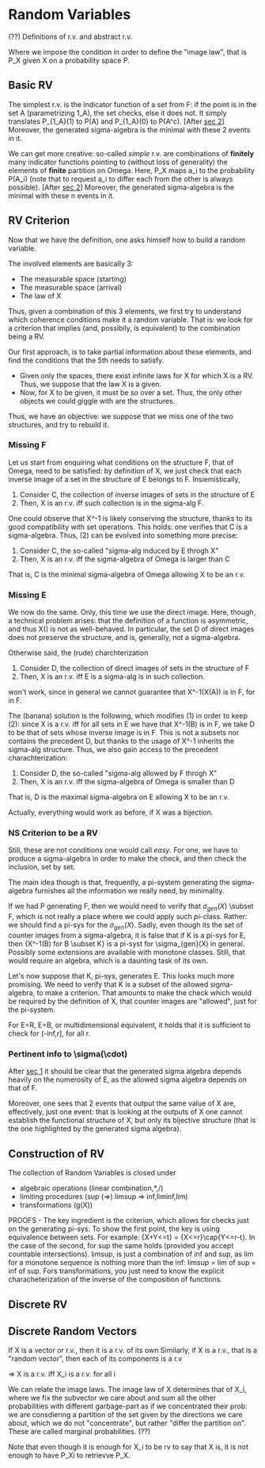 Random Variables
================

(??) Definitions of r.v. and abstract r.v.

Where we impose the condition in order to define the "image law", that is P_X given X on a probability space P.

## Basic RV

The simplest r.v. is the indicator function of a set from F: if the point is in the set A (parametrizing 1_A), the set checks, else it does not. 
It simply translates P_{1_A}(1) to P(A) and P_{1_A}(0) to P(A^c). 
[After [sec 2](#building--checking)] Moreover, the generated sigma-algebra is the minimal with these 2 events in it. 
<!-- that is how can use the set of random variables to reformulate the whole probability not as a measure, as much as a measureable function appropriately defined.  -->

We can get more creative: so-called *simple* r.v. are combinations of **finitely** many indicator functions pointing to (without loss of generality) the elements of **finite** partition on Omega. Here, P_X maps a_i to the probability P(A_i) (note that to request a_i to differ each from the other is always possible).
[After [sec 2](#building--checking)] Moreover, the generated sigma-algebra is the minimal with these n events in it. 

## RV Criterion

Now that we have the definition, one asks himself how to build a random variable. 

The involved elements are basically 3:

- The measurable space (starting)
- The measurable space (arrival)
- The law of X

Thus, given a combination of this 3 elements, we first try to understand which coherence conditions make it a random variable.
That is: we look for a criterion that implies (and, possibily, is equivalent) to the combination being a RV.

Our first approach, is to take partial information about these elements, and find the conditions that the 5th needs to satisfy.

- Given only the spaces, there exist infinite laws for X for which X is a RV. Thus, we suppose that the law X is a given.
- Now, for X to be given, it must be so over a set. Thus, the only other objects we could giggle with are the structures. 

Thus, we have an objective: we suppose that we miss one of the two structures, and try to rebuild it.

### Missing F

Let us start from enquiring what conditions on the structure F, that of Omega, need to be satisfied: by definition of X, we just check that each inverse image of a set in the structure of E belongs to F.
Insiemistically,

1. Consider C, the collection of inverse images of sets in the structure of E
2. Then, X is an r.v. iff such collection is in the sigma-alg F.

One could observe that X^-1 is likely conserving the structure, thanks to its good compatibility with set operations. 
This holds: one verifies that C is a sigma-algebra. 
Thus, (2) can be evolved into something more precise:

1. Consider C, the so-called "sigma-alg induced by E throgh X"
2. Then, X is an r.v. iff the sigma-algebra of Omega is larger than C

That is, C is the minimal sigma-algebra of Omega allowing X to be an r.v.

### Missing E

We now do the same. Only, this time we use the direct image. 
Here, though, a technical problem arises: that the definition of a function is asymmetric, and thus X() is not as well-behaved. 
In particular, the set D of direct images does not preserve the structure, and is, generally, not a sigma-algebra. 

Otherwise said, the (rude) charchterization

1. Consider D, the collection of direct images of sets in the structure of F
2. Then, X is an r.v. iff E is a sigma-alg is in such collection.

won't work, since in general we cannot guarantee that X^-1(X(A)) is in F, for in F. 

The (banana) solution is the following, which modifies (1) in order to keep (2): since X is a r.v. iff for all sets in E we have that X^-1(B) is in F, we take D to be that of sets whose inverse image is in F. 
This is not a subsets nor contains the precedent D, but thanks to the usage of X^-1 inherits the sigma-alg structure. 
Thus, we also gain access to the precedent charachterization:

1. Consider D, the so-called "sigma-alg allowed by F throgh X"
2. Then, X is an r.v. iff the sigma-algebra of Omega is smaller than D

That is, D is the maximal sigma-algebra on E allowing X to be an r.v.

Actually, everything would work as before, if X was a bijection.

### NS Criterion to be a RV
<!-- NS stands for Necessary and Sufficient -->

Still, these are not conditions one would call *easy*. For one, we have to produce a sigma-algebra in order to make the check, and then check the inclusion, set by set. 

The main idea though is that, frequently, a pi-system generating the sigma-algebra furnishes all the information we really need, by minimality. 

If we had P generating F, then we would need to verify that $\sigma_{gen}(X)$ \subset F, which is not really a place where we could apply such $pi$-class. Rather: we should find a pi-sys for the $\sigma_{gen}(X)$. Sadly, even though its the set of counter images from a sigma-algebra, it is false that if K is a pi-sys for E, then {X^-1(B) for B \subset K} is a pi-syst for \sigma_{gen}(X) in general. Possibly some extensions are available with monotone classes. Still, that would require an algebra, which is a daunting task of its own. 

Let's now suppose that K, pi-sys, generates E. This looks much more promising. We need to verify that K is a subset of the allowed sigma-algebra, to make a criterion. That amounts to make the check which would be required by the definition of X, that counter images are "allowed", just for the pi-system.

For E=R, E=B, or multidimensional equivalent, it holds that it is sufficient to check for  (-inf,r], for all r.

### Pertinent info to \sigma(\cdot)

After [sec 1](#basic-cases) it should be clear that the generated sigma algebra depends heavily on the numerosity of E, as the allowed sigma algebra depends on that of F.

Moreover, one sees that 2 events that output the same value of X are, effectively, just one event: that is looking at the outputs of X one cannot establish the functional structure of X, but only its bijective structure (that is the one highlighted by the generated sigma algebra). 

## Construction of RV

The collection of Random Variables is closed under
- algebraic operations (linear combination,*,/)
- limiting procedures (sup (=>) limsup => inf,liminf,lim)
- transformations (g(X))

PROOFS - The key ingredient is the criterion, which allows for checks just on the generating pi-sys. 
To show the first point, the key is using equivalence between sets. For example: {X+Y<=t} = {X<=r}\cap{Y<=r-t}. In the case of the second, for sup the same holds (provided you accept countable intersections). limsup, is just a combination of inf and sup, as lim for a monotone sequence is nothing more than the inf: limsup = lim of sup = inf of sup. Fors transformations, you just need to know the explicit characheterization of the inverse of the composition of functions.

## Discrete RV

## Discrete Random Vectors

If X is a vector or r.v., then it is a r.v. of its own
Similarly, if X is a r.v., that is a "random vector", then each of its components is a r.v

=> X is a r.v. iff X_i is a r.v. for all i

We can relate the image laws. The image law of X determines that of X_i, where we fix the subvector we care about and sum all the other probabilities with different garbage-part as if we concentrated their prob: we are consdiering a partition of the set given by the directions we care about, which we do not "concentrate", but rather "differ the partition on". These are called marginal probabilities. (??)

Note that even though it is enough for X_i to be rv to say that X is, it is not enough to have P_Xi to retrievve P_X. 

<!-- to end -->